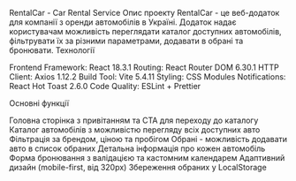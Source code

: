 RentalCar - Car Rental Service
Опис проекту
RentalCar - це веб-додаток для компанії з оренди автомобілів в Україні. Додаток надає користувачам можливість переглядати каталог доступних автомобілів, фільтрувати їх за різними параметрами, додавати в обрані та бронювати.
Технології

Frontend Framework: React 18.3.1
Routing: React Router DOM 6.30.1
HTTP Client: Axios 1.12.2
Build Tool: Vite 5.4.11
Styling: CSS Modules
Notifications: React Hot Toast 2.6.0
Code Quality: ESLint + Prettier

Основні функції

Головна сторінка з привітанням та CTA для переходу до каталогу
Каталог автомобілів з можливістю перегляду всіх доступних авто
Фільтрація за брендом, ціною та пробігом
Обрані - можливість додавати авто в список обраних
Детальна інформація про кожен автомобіль
Форма бронювання з валідацією та кастомним календарем
Адаптивний дизайн (mobile-first, від 320px)
Збереження обраних у LocalStorage